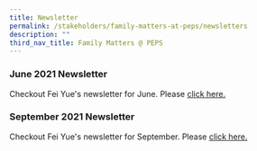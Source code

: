 ```yaml
---
title: Newsletter
permalink: /stakeholders/family-matters-at-peps/newsletters
description: ""
third_nav_title: Family Matters @ PEPS
---
```

### June 2021 Newsletter  

Checkout Fei Yue's newsletter for June. Please [click here.](/files/Family%20Central%20June%202021%20newsletter.pdf)

### September 2021 Newsletter

Checkout Fei Yue's newsletter for September. Please [click here.](/files/Family%20Central%20Sept%202021%20newsletter.pdf)